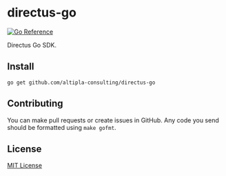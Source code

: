 
# directus-go

[![Go Reference](https://pkg.go.dev/badge/github.com/altipla-consulting/directus-go.svg)](https://pkg.go.dev/github.com/altipla-consulting/directus-go)

Directus Go SDK.


## Install

```shell
go get github.com/altipla-consulting/directus-go
```


## Contributing

You can make pull requests or create issues in GitHub. Any code you send should be formatted using `make gofmt`.


## License

[MIT License](LICENSE)
